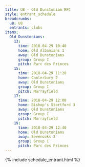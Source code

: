 ```yaml
---
title: U8 - Old Dunstonian RFC
style: entrant_schedule
breadcrumbs:
  u8: U8
  entrants: clubs
items:
  Old Dunstonians:
    13:
      time: 2018-04-29 10:40
      home: Old Albanians 1
      away: Old Dunstonians
      group: Group C
      pitch: Parc des Princes
    15:
      time: 2018-04-29 11:20
      home: Canterbury 2
      away: Old Dunstonians
      group: Group C
      pitch: Murrayfield
    17:
      time: 2018-04-29 12:00
      home: Bishop's Stortford 3
      away: Old Dunstonians
      group: Group C
      pitch: Murrayfield
    19:
      time: 2018-04-29 12:40
      home: Old Dunstonians
      away: Sevenoaks 2
      group: Group C
      pitch: Parc des Princes
---
```


{% include schedule_entrant.html %}
